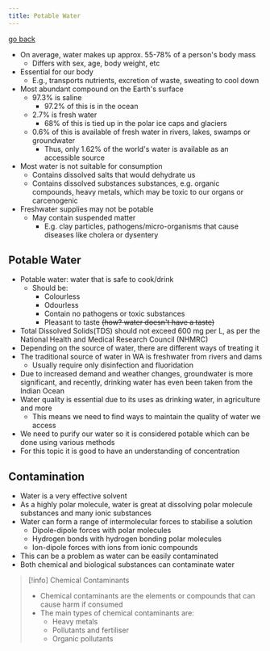 ```yaml
---
title: Potable Water
---
```


[go back](11Subjects/11Chemistry)

- On average, water makes up approx. 55-78% of a person's body mass
	- Differs with sex, age, body weight, etc
- Essential for our body
	- E.g., transports nutrients, excretion of waste, sweating to cool down
- Most abundant compound on the Earth's surface
	- 97.3% is saline
		- 97.2% of this is in the ocean
	- 2.7% is fresh water
		- 68% of this is tied up in the polar ice caps and glaciers
	- 0.6% of this is available of fresh water in rivers, lakes, swamps or groundwater
		- Thus, only 1.62% of the world's water is available as an accessible source
- Most water is not suitable for consumption
	- Contains dissolved salts that would dehydrate us
	- Contains dissolved substances substances, e.g. organic compounds, heavy metals, which may be toxic to our organs or carcenogenic
- Freshwater supplies may not be potable
	- May contain suspended matter
		- E.g. clay particles, pathogens/micro-organisms that cause diseases like cholera or dysentery

## Potable Water

- Potable water: water that is safe to cook/drink
	- Should be:
		- Colourless
		- Odourless
		- Contain no pathogens or toxic substances
		- Pleasant to taste ~~(how? water doesn't have a taste)~~
- Total Dissolved Solids(TDS) should not exceed 600 mg per L, as per the National Health and Medical Research Council (NHMRC)
- Depending on the source of water, there are different ways of treating it
- The traditional source of water in WA is freshwater from rivers and dams
	- Usually require only disinfection and fluoridation
- Due to increased demand and weather changes, groundwater is more significant, and recently, drinking water has even been taken from the Indian Ocean
- Water quality is essential due to its uses as drinking water, in agriculture and more 
	- This means we need to find ways to maintain the quality of water we access 
- We need to purify our water so it is considered potable which can be done using various methods 
- For this topic it is good to have an understanding of concentration

## Contamination
- Water is a very effective solvent
-  As a highly polar molecule, water is great at dissolving polar molecule substances and many ionic substances
- Water can form a range of intermolecular forces to stabilise a solution
	- Dipole-dipole forces with polar molecules
	- Hydrogen bonds with hydrogen bonding polar molecules
	- Ion-dipole forces with ions from ionic compounds
- This can be a problem as water can be easily contaminated 
- Both chemical and biological substances can contaminate water

> [!info] Chemical Contaminants
> 
> - Chemical contaminants are the elements or compounds that can cause harm if consumed
> - The main types of chemical contaminants are:
> 	- Heavy metals
> 	- Pollutants and fertiliser
> 	- Organic pollutants 